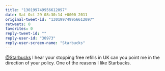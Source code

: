 ```yaml
---
title: "130199749956612097"
date: Sat Oct 29 08:30:14 +0000 2011
original-tweet-id: "130199749956612097"
retweets: 0
favorites: 0
reply-tweet-id: ""
reply-user-id: "30973"
reply-user-screen-name: "Starbucks"
---
```

<a href="https://twitter.com/Starbucks">@Starbucks</a> I hear your stopping free refills in UK can you point me in the direction of your policy. One of the reasons I like Starbucks.

